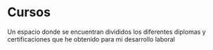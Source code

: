 # Cursos
Un espacio donde se encuentran divididos los diferentes diplomas y certificaciones que he obtenido para mi desarrollo laboral
